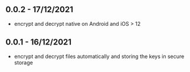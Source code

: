 ## 0.0.2 - 17/12/2021

* encrypt and decrypt native on Android and iOS > 12

## 0.0.1 - 16/12/2021

* encrypt and decrypt files automatically and storing the keys in secure storage
